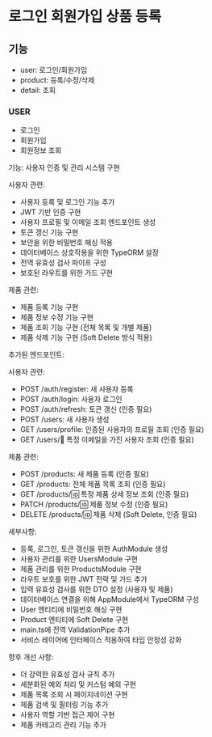 # 로그인 회원가입 상품 등록

## 기능

- user: 로그인/회원가입
- product: 등록/수정/삭제
- detail: 조회

### USER

- 로그인
- 회원가입
- 회원정보 조회

기능: 사용자 인증 및 관리 시스템 구현

사용자 관련:
- 사용자 등록 및 로그인 기능 추가
- JWT 기반 인증 구현
- 사용자 프로필 및 이메일 조회 엔드포인트 생성
- 토큰 갱신 기능 구현
- 보안을 위한 비밀번호 해싱 적용
- 데이터베이스 상호작용을 위한 TypeORM 설정
- 전역 유효성 검사 파이프 구성
- 보호된 라우트를 위한 가드 구현

제품 관련:
- 제품 등록 기능 구현
- 제품 정보 수정 기능 구현
- 제품 조회 기능 구현 (전체 목록 및 개별 제품)
- 제품 삭제 기능 구현 (Soft Delete 방식 적용)

추가된 엔드포인트:

사용자 관련:
- POST /auth/register: 새 사용자 등록
- POST /auth/login: 사용자 로그인
- POST /auth/refresh: 토큰 갱신 (인증 필요)
- POST /users: 새 사용자 생성
- GET /users/profile: 인증된 사용자의 프로필 조회 (인증 필요)
- GET /users/:email: 특정 이메일을 가진 사용자 조회 (인증 필요)

제품 관련:
- POST /products: 새 제품 등록 (인증 필요)
- GET /products: 전체 제품 목록 조회 (인증 필요)
- GET /products/:id: 특정 제품 상세 정보 조회 (인증 필요)
- PATCH /products/:id: 제품 정보 수정 (인증 필요)
- DELETE /products/:id: 제품 삭제 (Soft Delete, 인증 필요)

세부사항:

- 등록, 로그인, 토큰 갱신을 위한 AuthModule 생성
- 사용자 관리를 위한 UsersModule 구현
- 제품 관리를 위한 ProductsModule 구현
- 라우트 보호를 위한 JWT 전략 및 가드 추가
- 입력 유효성 검사를 위한 DTO 설정 (사용자 및 제품)
- 데이터베이스 연결을 위해 AppModule에서 TypeORM 구성
- User 엔티티에 비밀번호 해싱 구현
- Product 엔티티에 Soft Delete 구현
- main.ts에 전역 ValidationPipe 추가
- 서비스 레이어에 인터페이스 적용하여 타입 안정성 강화

향후 개선 사항:
- 더 강력한 유효성 검사 규칙 추가
- 세분화된 예외 처리 및 커스텀 예외 구현
- 제품 목록 조회 시 페이지네이션 구현
- 제품 검색 및 필터링 기능 추가
- 사용자 역할 기반 접근 제어 구현
- 제품 카테고리 관리 기능 추가